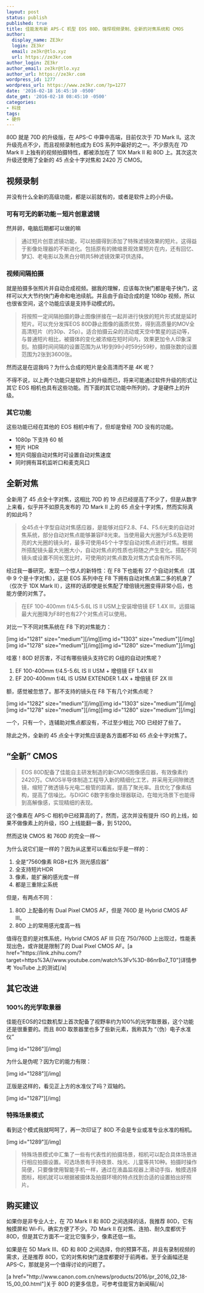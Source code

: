 ```yaml
---
layout: post
status: publish
published: true
title: 佳能发布新 APS-C 机型 EOS 80D，强悍视频录制、全新的对焦系统和 CMOS
author:
  display_name: ZE3kr
  login: ZE3kr
  email: ze3kr@tlo.xyz
  url: https://ze3kr.com
author_login: ZE3kr
author_email: ze3kr@tlo.xyz
author_url: https://ze3kr.com
wordpress_id: 1277
wordpress_url: https://www.ze3kr.com/?p=1277
date: '2016-02-18 16:45:10 -0500'
date_gmt: '2016-02-18 08:45:10 -0500'
categories:
- 科技
tags:
- 硬件
---
```

<p>80D 就是 70D 的升级版，在 APS-C 中算中高端，目前仅次于 7D Mark II。这次升级亮点不少，而且视频录制也成为 EOS 系列中最好的之一。不少原先在 7D Mark II 上独有的视频拍摄特性，都被添加在了 1DX Mark II 和 80D 上。其次这次升级还使用了全新的 45 点全十字对焦和 2420 万 CMOS。</p>
<h2>视频录制</h2>
<p>并没有什么全新的高级功能，都是以前就有的，或者是软件上的小升级。<!--more--></p>
<h3>可有可无的新功能－短片创意滤镜</h3>
<p>然并卵，电脑后期都可以做的嘛</p>
<blockquote><p>
  通过短片创意滤镜功能，可以拍摄得到添加了特殊滤镜效果的短片。这得益于影像处理器的不断进化。包括原有的微缩景观效果短片在内，还有回忆、梦幻、老电影以及黑白分明共5种滤镜效果可供选择。
</p></blockquote>
<h3>视频间隔拍摄</h3>
<p>就是拍摄多张照片并自动合成视频。据我的理解，应该每次快门都是电子快门，这样可以大大节约快门寿命和电池续航。并且由于自动合成的是 1080p 视频，所以也很省空间，这个功能应该是支持手动模式的。</p>
<blockquote><p>
  将按照一定间隔拍摄的静止图像拼接在一起并进行快放的短片形式就是延时短片。可以充分发挥EOS 80D静止图像的画质优势，得到高质量的MOV全高清短片（约30p、25p）。适合拍摄云朵的流动或天空中繁星的运动等，与普通短片相比，被摄体的变化被浓缩在短时间内，效果更加令人印象深刻。拍摄时间间隔的设置范围为从1秒到99小时59分59秒，拍摄张数的设置范围为2张到3600张。
</p></blockquote>
<p>然而这是在逗我吗？为什么合成的短片是全高清而不是 4K 呢？</p>
<p>不得不说，以上两个功能只是软件上的升级而已，将来可能通过软件升级的形式让其它 EOS 相机也具有这些功能。而下面的其它功能中所列的，才是硬件上的升级。</p>
<h3>其它功能</h3>
<p>这些功能已经在其他的 EOS 相机中有了，但却是曾经 70D 没有的功能。</p>
<ul>
<li>1080p 下支持 60 帧</li>
<li>短片 HDR</li>
<li>短片伺服自动对焦时可设置自动对焦速度</li>
<li>同时拥有耳机监听口和麦克风口</li>
</ul>
<h2>全新对焦</h2>
<p>全新用了 45 点全十字对焦，这相比 70D 的 19 点已经提高了不少了，但是从数字上来看，似乎并不如原先发布的 7D Mark II 上的 65 点全十字对焦，然而实际真的如此吗？</p>
<blockquote><p>
  全45点十字型自动对焦感应器，是能够对应F2.8、F4、F5.6光束的自动对焦系统，部分自动对焦点能够兼容F8光束。当使用最大光圈为F5.6及更明亮的大光圈的镜头时，最多可使用45个十字型自动对焦点进行对焦。根据所搭配镜头最大光圈大小，自动对焦点的性质也将随之产生变化。搭配不同镜头或设置不同长宽比时，可使用的对焦点数及对焦方式会有所不同。
</p></blockquote>
<p>经过我一番研究，发现一个惊人的新特性：在 F8 下也能有 27 个自动对焦点（其中 9 个是十字对焦），这是 EOS 系列中在 F8 下拥有自动对焦点第二多的机身了（仅次于 1DX Mark II），这样的话即使是长焦配了增倍镜光圈变得非常小后，也能方便的对焦了。</p>
<blockquote><p>
  在EF 100-400mm f/4.5-5.6L IS II USM上安装增倍镜 EF 1.4X III，远摄端最大光圈降为F8时也有27个对焦点可以使用。
</p></blockquote>
<p>对比一下不同对焦系统在 F8 下的对焦能力：</p>
<p>[img id="1281" size="medium"][/img][img id="1303" size="medium"][/img][img id="1278" size="medium"][/img][img id="1280" size="medium"][/img]</p>
<p>哇塞！80D 好厉害，不过有哪些镜头支持它的 G组的自动对焦呢？</p>
<ol>
<li>EF 100-400mm f/4.5-5.6L IS II USM + 增倍镜 EF 1.4X III</li>
<li>EF 200-400mm f/4L IS USM EXTENDER 1.4X + 增倍镜 EF 2X III</li>
</ol>
<p>额，感觉被忽悠了。那不支持的镜头在 F8 下有几个对焦点呢？</p>
<p>[img id="1282" size="medium"][/img][img id="1303" size="medium"][/img][img id="1278" size="medium"][/img][img id="1280" size="medium"][/img]</p>
<p>一个，只有一个，连辅助对焦点都没有，不过至少相比 70D 已经好了些了。</p>
<p>除此之外，全新的 45 点全十字对焦应该是各方面都不如 65 点全十字对焦了。</p>
<h2>“全新” CMOS</h2>
<blockquote><p>
  EOS 80D配备了佳能自主研发制造的新CMOS图像感应器，有效像素约2420万。CMOS半导体制造工程导入新的精细化工艺，并采用无间隙微透镜，缩短了微透镜与光电二极管的距离，提高了聚光率。且优化了像素结构，提高了信噪比。与DIGIC 6数字影像处理器联动，在暗光场景下也能得到高解像感，实现精细的表现。
</p></blockquote>
<p>这个像素在 APS-C 相机中已经算高的了，然而，这次并没有提升 ISO 的上线，如果不做像素上的升级，ISO 上线能翻一番，到 51200。</p>
<p>然而这块 CMOS 和 760D 的完全一样～</p>
<p>为什么说它们是一样的？因为从这里可以看出似乎是一样的：</p>
<ol>
<li>全是“7560像素 RGB+红外 测光感应器”</li>
<li>全支持短片HDR</li>
<li>像素，能扩展的感光度一样</li>
<li>都是三重除尘系统</li>
</ol>
<p>但是，有两点不同：</p>
<ol>
<li>80D 上配备的有 Dual Pixel CMOS AF，但是 760D 是 Hybrid CMOS AF III。</li>
<li>80D 上的常用感光度高一档</li>
</ol>
<p>值得在意的是对焦系统，Hybrid CMOS AF III 只在 750/760D 上出现过，性能表现出色，或许就是限制了的 Dual Pixel CMOS AF。[a href="https://link.zhihu.com/?target=https%3A//www.youtube.com/watch%3Fv%3D-86nrBo7_T0"]详情参考 YouTube 上的测试[/a]</p>
<h2>其它改进</h2>
<h3>100%的光学取景器</h3>
<p>佳能在EOS的2位数机型上首次配备了视野率约为100%的光学取景器，这个功能还是很重要的。而且 80D 取景器里也多了些新元素，我称其为 “（伪）电子水准仪”</p>
<p>[img id="1286"][/img]</p>
<p>为什么是伪呢？因为它的能力有限：</p>
<p>[img id="1288"][/img]</p>
<p>正版是这样的，看见正上方的水准仪了吗？双轴的。</p>
<p>[img id="1287"][/img]</p>
<h3>特殊场景模式</h3>
<p>看到这个模式我就呵呵了，再一次印证了 80D 不会是专业或准专业水准的相机。</p>
<p>[img id="1289"][/img]</p>
<blockquote><p>
  特殊场景模式中汇集了一些有代表性的拍摄场景，相机可以配合具体场景进行相应拍摄设置。可选场景有手持夜景、烛光、儿童等共10种。拍摄时操作简便，只要像使用智能手机一样，通过在液晶监视器上滑动手指，触摸选择图标，相机就可以根据被摄体及拍摄环境的特点找到合适的设置拍出好照片。
</p></blockquote>
<h2>购买建议</h2>
<p>如果你是非专业人士，在 7D Mark II 和 80D 之间选择的话，我推荐 80D，它有触摸屏和 Wi-Fi，确实方便了不少。7D Mark II 在对焦、连拍、耐久度都优于 80D，但是其它方面不一定比它强多少，像素还低一些。</p>
<p>如果是在 5D Mark III、6D 和 80D 之间选择，你的预算不高，并且有录制视频的需求，还是推荐 80D，它的对焦和快门速度都要好于前两者。至于全画幅还是 APS-C，那就是另一个值得讨论的问题了。</p>
<p>[a href="http://www.canon.com.cn/news/products/2016/pr_2016_02_18-15_00_00.html"]关于 80D 的更多信息，可参考佳能官方新闻稿[/a]</p>
